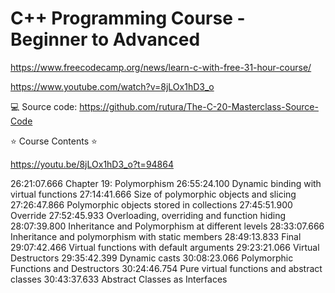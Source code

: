 # C++ Programming Course - Beginner to Advanced

<https://www.freecodecamp.org/news/learn-c-with-free-31-hour-course/>

<https://www.youtube.com/watch?v=8jLOx1hD3_o>

💻 Source code: <https://github.com/rutura/The-C-20-Masterclass-Source-Code>

⭐️ Course Contents ⭐

<https://youtu.be/8jLOx1hD3_o?t=94864>

26:21:07.666  Chapter 19: Polymorphism
26:55:24.100 Dynamic binding with virtual functions
27:14:41.666 Size of polymorphic objects and slicing
27:26:47.866 Polymorphic objects stored in collections
27:45:51.900 Override
27:52:45.933 Overloading, overriding and function hiding
28:07:39.800 Inheritance and Polymorphism at different levels
28:33:07.666 Inheritance and polymorphism with static members
28:49:13.833 Final
29:07:42.466 Virtual functions with default arguments
29:23:21.066 Virtual Destructors
29:35:42.399 Dynamic casts
30:08:23.066 Polymorphic Functions and Destructors
30:24:46.754 Pure virtual functions and abstract classes
30:43:37.633 Abstract Classes as Interfaces
